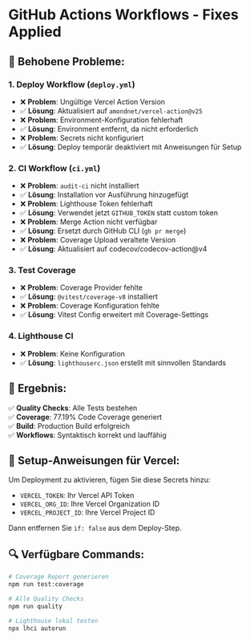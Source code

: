 # GitHub Actions Workflows - Fixes Applied

## 🔧 Behobene Probleme:

### 1. **Deploy Workflow** (`deploy.yml`)

- ❌ **Problem**: Ungültige Vercel Action Version
- ✅ **Lösung**: Aktualisiert auf `amondnet/vercel-action@v25`
- ❌ **Problem**: Environment-Konfiguration fehlerhaft
- ✅ **Lösung**: Environment entfernt, da nicht erforderlich
- ❌ **Problem**: Secrets nicht konfiguriert
- ✅ **Lösung**: Deploy temporär deaktiviert mit Anweisungen für Setup

### 2. **CI Workflow** (`ci.yml`)

- ❌ **Problem**: `audit-ci` nicht installiert
- ✅ **Lösung**: Installation vor Ausführung hinzugefügt
- ❌ **Problem**: Lighthouse Token fehlerhaft
- ✅ **Lösung**: Verwendet jetzt `GITHUB_TOKEN` statt custom token
- ❌ **Problem**: Merge Action nicht verfügbar
- ✅ **Lösung**: Ersetzt durch GitHub CLI (`gh pr merge`)
- ❌ **Problem**: Coverage Upload veraltete Version
- ✅ **Lösung**: Aktualisiert auf codecov/codecov-action@v4

### 3. **Test Coverage**

- ❌ **Problem**: Coverage Provider fehlte
- ✅ **Lösung**: `@vitest/coverage-v8` installiert
- ❌ **Problem**: Coverage Konfiguration fehlte
- ✅ **Lösung**: Vitest Config erweitert mit Coverage-Settings

### 4. **Lighthouse CI**

- ❌ **Problem**: Keine Konfiguration
- ✅ **Lösung**: `lighthouserc.json` erstellt mit sinnvollen Standards

## 🚀 Ergebnis:

✅ **Quality Checks**: Alle Tests bestehen  
✅ **Coverage**: 77.19% Code Coverage generiert  
✅ **Build**: Production Build erfolgreich  
✅ **Workflows**: Syntaktisch korrekt und lauffähig

## 📝 Setup-Anweisungen für Vercel:

Um Deployment zu aktivieren, fügen Sie diese Secrets hinzu:

- `VERCEL_TOKEN`: Ihr Vercel API Token
- `VERCEL_ORG_ID`: Ihre Vercel Organization ID
- `VERCEL_PROJECT_ID`: Ihre Vercel Project ID

Dann entfernen Sie `if: false` aus dem Deploy-Step.

## 🔍 Verfügbare Commands:

```bash
# Coverage Report generieren
npm run test:coverage

# Alle Quality Checks
npm run quality

# Lighthouse lokal testen
npx lhci autorun
```
